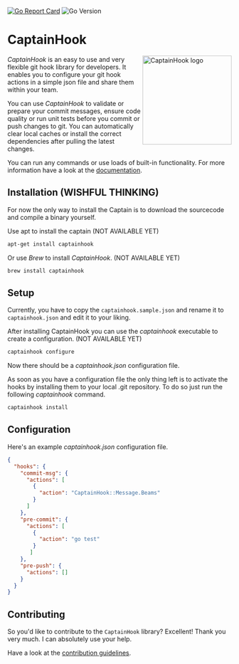 [![Go Report Card](https://goreportcard.com/badge/github.com/captainhook-go/captainhook?style=flat-square)](https://goreportcard.com/report/github.com/captainhook-go/captainhook)
![Go Version](https://img.shields.io/badge/go%20version-%3E=1.21-61CFDD.svg?style=flat-square)

# CaptainHook

<img src="https://captainhookphp.github.io/captainhook/gfx/ch.png" alt="CaptainHook logo" align="right" width="200"/>

*CaptainHook* is an easy to use and very flexible git hook library for developers.
It enables you to configure your git hook actions in a simple json file and share them within your team.

You can use *CaptainHook* to validate or prepare your commit messages, ensure code quality
or run unit tests before you commit or push changes to git. You can automatically clear
local caches or install the correct dependencies after pulling the latest changes.

You can run any commands or use loads of built-in functionality.
For more information have a look at the [documentation](https://captainhook-go.github.io/captainhook/ "CaptainHook Documentation (NOT AVAILABLE YET)").

## Installation (WISHFUL THINKING)

For now the only way to install the Captain is to download the sourcecode and compile a binary yourself.

Use apt to install the captain (NOT AVAILABLE YET)
```bash
apt-get install captainhook
```

Or use *Brew* to install *CaptainHook*. (NOT AVAILABLE YET)
```bash
brew install captainhook
```

## Setup

Currently, you have to copy the `captainhook.sample.json` and rename it to `captainhook.json` and edit it to your liking.

After installing CaptainHook you can use the *captainhook* executable to create a configuration. (NOT AVAILABLE YET)
```bash
captainhook configure
```
Now there should be a *captainhook.json* configuration file.

As soon as you have a configuration file the only thing left is to activate the hooks by installing them to
your local .git repository. To do so just run the following *captainhook* command.
```bash
captainhook install
```

## Configuration

Here's an example *captainhook.json* configuration file.
```json
{
  "hooks": {
    "commit-msg": {
      "actions": [
        {
          "action": "CaptainHook::Message.Beams"
        }
      ]
    },
    "pre-commit": {
      "actions": [
        {
          "action": "go test"
        }
       ]
    },
    "pre-push": {
      "actions": []
    }
  }
}
```

## Contributing

So you'd like to contribute to the `CaptainHook` library? Excellent! Thank you very much.
I can absolutely use your help.

Have a look at the [contribution guidelines](CONTRIBUTING.md).